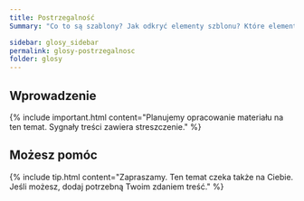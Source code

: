 ```yaml
---
title: Postrzegalność
Summary: "Co to są szablony? Jak odkryć elementy szblonu? Które elementy szablonu oceniać? Kryteria oceny dostępności szablonu "

sidebar: glosy_sidebar
permalink: glosy-postrzegalnosc
folder: glosy
---
```


## Wprowadzenie

{% include important.html content="Planujemy opracowanie materiału na ten temat. Sygnały treści zawiera streszczenie." %}

## Możesz pomóc

{% include tip.html content="Zapraszamy. Ten temat czeka także na Ciebie. Jeśli możesz, dodaj potrzebną Twoim zdaniem treść." %}


   





